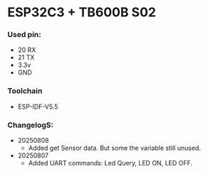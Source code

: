 # ESP32C3 + TB600B S02
### Used pin:
- 20 RX
- 21 TX
- 3.3v
- GND

### Toolchain
- ESP-IDF-V5.5

### ChangelogS:
- 20250808
    - Added get Sensor data. But some the variable still unused.
- 20250807
    - Added UART commands: Led Query, LED ON, LED OFF.

